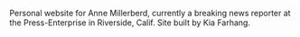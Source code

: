 Personal website for Anne Millerberd, currently a breaking news reporter at the Press-Enterprise in Riverside, Calif. Site built by Kia Farhang.
